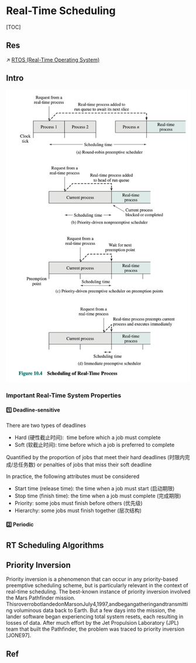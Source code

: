 # Real-Time Scheduling

[TOC]



## Res
↗ [RTOS (Real-Time Operating System)](../../../../../Computer%20Engineering,%20Embedded%20&%20IoT/🚟%20Embedded%20Computer%20Systems/Embedded%20Operating%20Systems/🐎%20RTOS%20(Real-Time%20Operating%20System)/RTOS%20(Real-Time%20Operating%20System).md)



## Intro

![|500](../../../../../../Assets/Pics/Screenshot%202023-05-25%20at%202.14.38%20PM.png)

### Important Real-Time System Properties
#### 1️⃣ Deadline-sensitive
There are two types of deadlines
- Hard (硬性截止时间):  time before which a job must complete
- Soft (软截止时间): time before which a job is preferred to complete

Quantified by the proportion of jobs that meet their hard deadlines (时限内完成/总任务数) or penalties of jobs that miss their soft deadline


In practice, the following attributes must be considered
- Start time (release time): the time when a job must start (启动期限)
- Stop time (finish time): the time when a job must complete (完成期限)
- Priority: some jobs must finish before others (优先级)
- Hierarchy: some jobs must finish together (层次结构)


#### 2️⃣ Periodic



## RT Scheduling Algorithms


## Priority Inversion
Priority inversion is a phenomenon that can occur in any priority-based preemptive scheduling scheme, but is particularly relevant in the context of real-time scheduling. The best-known instance of priority inversion involved the Mars Pathfinder mission. ThisroverrobotlandedonMarsonJuly4,1997,andbegangatheringandtransmitting voluminous data back to Earth. But a few days into the mission, the lander software began experiencing total system resets, each resulting in losses of data. After much effort by the Jet Propulsion Laboratory (JPL) team that built the Pathfinder, the problem was traced to priority inversion [JONE97].




## Ref


